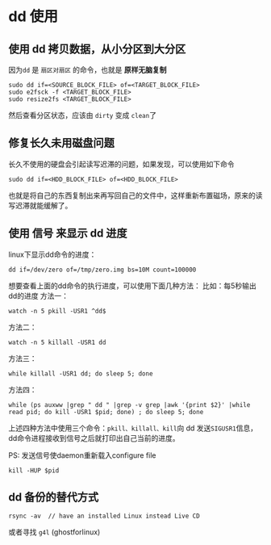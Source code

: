 # dd 使用

## 使用 dd 拷贝数据，从小分区到大分区
因为`dd` 是 `扇区对扇区` 的命令，也就是 **原样无脑复制**

    sudo dd if=<SOURCE_BLOCK_FILE> of=<TARGET_BLOCK_FILE> 
    sudo e2fsck -f <TARGET_BLOCK_FILE>  
    sudo resize2fs <TARGET_BLOCK_FILE>

然后查看分区状态，应该由 `dirty` 变成 `clean`了 

## 修复长久未用磁盘问题

长久不使用的硬盘会引起读写迟滞的问题，如果发现，可以使用如下命令

    sudo dd if=<HDD_BLOCK_FILE> of=<HDD_BLOCK_FILE>

也就是将自己的东西复制出来再写回自己的文件中，这样重新布置磁场，原来的读写迟滞就能缓解了。

## 使用 信号 来显示 dd 进度

linux下显示dd命令的进度：

    dd if=/dev/zero of=/tmp/zero.img bs=10M count=100000

想要查看上面的dd命令的执行进度，可以使用下面几种方法：
比如：每5秒输出dd的进度
方法一：

    watch -n 5 pkill -USR1 ^dd$

方法二：

    watch -n 5 killall -USR1 dd

方法三：

    while killall -USR1 dd; do sleep 5; done

方法四：

    while (ps auxww |grep " dd " |grep -v grep |awk '{print $2}' |while read pid; do kill -USR1 $pid; done) ; do sleep 5; done

上述四种方法中使用三个命令：`pkill、killall、kill`向 dd 发送`SIGUSR1`信息，dd命令进程接收到信号之后就打印出自己当前的进度。

PS:   发送信号使daemon重新载入configure file

    kill -HUP $pid

## dd 备份的替代方式

    rsync -av  // have an installed Linux instead Live CD

或者寻找 `g4l`  (ghostforlinux) 